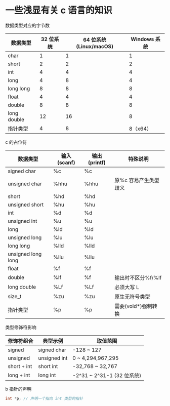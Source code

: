 # 一些浅显有关 c 语言的知识

数据类型对应的字节数

| 数据类型    | 32 位系统 | 64 位系统 (Linux/macOS) | Windows 系统 |
| ----------- | --------- | ----------------------- | ------------ |
| char        | 1         | 1                       | 1            |
| short       | 2         | 2                       | 2            |
| int         | 4         | 4                       | 4            |
| long        | 4         | 8                       | 4            |
| long long   | 8         | 8                       | 8            |
| float       | 4         | 4                       | 4            |
| double      | 8         | 8                       | 8            |
| long double | 12        | 16                      | 8            |
| 指针类型    | 4         | 8                       | 8（x64）     |

c 的占位符

| 数据类型           | 输入(scanf) | 输出(printf) | 特殊说明              |
| ------------------ | ----------- | ------------ | --------------------- |
| signed char        | %c          | %c           |                       |
| unsigned char      | %hhu        | %hhu         | 原%c 容易产生类型歧义 |
| short              | %hd         | %hd          |                       |
| unsigned short     | %hu         | %hu          |                       |
| int                | %d          | %d           |                       |
| unsigned int       | %u          | %u           |                       |
| long               | %ld         | %ld          |                       |
| unsigned long      | %lu         | %lu          |                       |
| long long          | %lld        | %lld         |                       |
| unsigned long long | %llu        | %llu         |                       |
| float              | %f          | %f           |                       |
| double             | %lf         | %f           | 输出时不区分%f/%lf    |
| long double        | %Lf         | %Lf          | 必须大写 L            |
| size_t             | %zu         | %zu          | 原生无符号类型        |
| 指针类型           | %p          | %p           | 需要(void\*)强制转换  |

类型修饰符影响

| 修饰符组合  | 典型示例     | 取值范围                   |
| ----------- | ------------ | -------------------------- |
| signed      | signed char  | -128 ~ 127                 |
| unsigned    | unsigned int | 0 ~ 4,294,967,295          |
| short + int | short int    | -32,768 ~ 32,767           |
| long + int  | long int     | -2^31 ~ 2^31-1 (32 位系统) |

b 指针的声明

```c
int *p; // 声明一个指向 int 类型的指针


```
